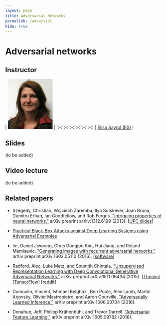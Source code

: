 ```yaml
---
layout: page
title: Adversarial Networks
permalink: /adversial
hide: true
---
```


# Adversarial networks

## Instructor

|  ![Elisa Sayrol][ElisaSayrol-photo]  |
|:-:|:-:|:-:|:-:|:-:|:-:|
| [Elisa Sayrol (ES)][ElisaSayrol-web]  |

[ElisaSayrol-web]: https://imatge.upc.edu/web/people/elisa-sayrol

[ElisaSayrol-photo]: img/instructors/ElisaSayrol.jpg "Elisa Sayrol"

## Slides

(to be added)

## Video lecture

(to be added)



## Related papers

* Szegedy, Christian, Wojciech Zaremba, Ilya Sutskever, Joan Bruna, Dumitru Erhan, Ian Goodfellow, and Rob Fergus. ["Intriguing properties of neural networks."](http://arxiv.org/abs/1312.6199) arXiv preprint arXiv:1312.6199 (2013). [[UPC slides](https://docs.google.com/presentation/d/1g58oIdS_a9uEeiuDHC85OrU2tql3Prrn_jcHCPjB6pU/edit?usp=sharing)]

* [Practical Black-Box Attacks against Deep Learning Systems using Adversarial Examples](http://arxiv.org/abs/1602.02697)

* Im, Daniel Jiwoong, Chris Dongjoo Kim, Hui Jiang, and Roland Memisevic. ["Generating images with recurrent adversarial networks."](http://arxiv.org/abs/1602.05110) arXiv preprint arXiv:1602.05110 (2016). [[software](https://github.com/jiwoongim/GRAN)]

* Radford, Alec, Luke Metz, and Soumith Chintala. ["Unsupervised Representation Learning with Deep Convolutional Generative Adversarial Networks."](http://arxiv.org/abs/1511.06434) arXiv preprint arXiv:1511.06434 (2015). [[Theano](https://github.com/Newmu/dcgan_code)] [[TensorFlow](https://github.com/jazzsaxmafia/dcgan_tensorflow)] [[reddit](https://www.reddit.com/r/MachineLearning/comments/3tykrw/unsupervised_representation_learning_with_deep/)]

* Dumoulin, Vincent, Ishmael Belghazi, Ben Poole, Alex Lamb, Martin Arjovsky, Olivier Mastropietro, and Aaron Courville. ["Adversarially Learned Inference."](https://ishmaelbelghazi.github.io/ALI/) arXiv preprint arXiv:1606.00704 (2016).

* Donahue, Jeff, Philipp Krähenbühl, and Trevor Darrell. ["Adversarial Feature Learning."](http://arxiv.org/abs/1605.09782) arXiv preprint arXiv:1605.09782 (2016).
